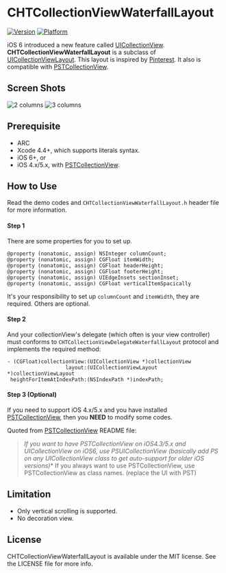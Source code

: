 CHTCollectionViewWaterfallLayout
===============================

[![Version](https://cocoapod-badges.herokuapp.com/v/CHTCollectionViewWaterfallLayout/badge.png)](http://cocoadocs.org/docsets/CHTCollectionViewWaterfallLayout)
[![Platform](https://cocoapod-badges.herokuapp.com/p/CHTCollectionViewWaterfallLayout/badge.png)](http://cocoadocs.org/docsets/CHTCollectionViewWaterfallLayout)

iOS 6 introduced a new feature called [UICollectionView]. **CHTCollectionViewWaterfallLayout** is a subclass of [UICollectionViewLayout].
This layout is inspired by [Pinterest]. It also is compatible with [PSTCollectionView].

Screen Shots
------------
![2 columns](https://raw.github.com/chiahsien/UICollectionViewWaterfallLayout/master/Screenshots/2-columns.png)
![3 columns](https://raw.github.com/chiahsien/UICollectionViewWaterfallLayout/master/Screenshots/3-columns.png)

Prerequisite
------------
* ARC
* Xcode 4.4+, which supports literals syntax.
* iOS 6+, or
* iOS 4.x/5.x, with [PSTCollectionView].

How to Use
----------
Read the demo codes and `CHTCollectionViewWaterfallLayout.h` header file for more information.

#### Step 1
There are some properties for you to set up.

``` objc
@property (nonatomic, assign) NSInteger columnCount;
@property (nonatomic, assign) CGFloat itemWidth;
@property (nonatomic, assign) CGFloat headerHeight;
@property (nonatomic, assign) CGFloat footerHeight;
@property (nonatomic, assign) UIEdgeInsets sectionInset;
@property (nonatomic, assign) CGFloat verticalItemSpacically
```

It's your responsibility to set up `columnCount` and `itemWidth`, they are required. Others are optional.

#### Step 2
And your collectionView's delegate (which often is your view controller) must conforms to `CHTCollectionViewDelegateWaterfallLayout` protocol and implements the required method:

``` objc
- (CGFloat)collectionView:(UICollectionView *)collectionView
                   layout:(UICollectionViewLayout *)collectionViewLayout
 heightForItemAtIndexPath:(NSIndexPath *)indexPath;
```

#### Step 3 (Optional)
If you need to support iOS 4.x/5.x and you have installed [PSTCollectionView], then you **NEED** to modify some codes.

Quoted from [PSTCollectionView] README file:
> **If you want to have PSTCollectionView on iOS4.3/5.x and UICollectionView on iOS6, use PSUICollectionView (basically add PS on any UICollectionView* class to get auto-support for older iOS versions)**
> If you always want to use PSTCollectionView, use PSTCollectionView as class names. (replace the UI with PST)

Limitation
----------
* Only vertical scrolling is supported.
* No decoration view.

License
-------
CHTCollectionViewWaterfallLayout is available under the MIT license. See the LICENSE file for more info.


[UICollectionView]: http://developer.apple.com/library/ios/#documentation/uikit/reference/UICollectionView_class/Reference/Reference.html
[UICollectionViewLayout]: http://developer.apple.com/library/ios/#documentation/uikit/reference/UICollectionViewLayout_class/Reference/Reference.html
[Pinterest]: http://pinterest.com/
[PSTCollectionView]: https://github.com/steipete/PSTCollectionView
